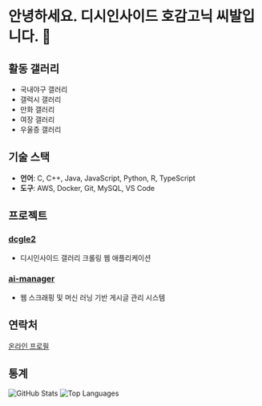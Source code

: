# 안녕하세요. 디시인사이드 호감고닉 씨발입니다. 👋

## 활동 갤러리
- 국내야구 갤러리
- 갤럭시 갤러리
- 만화 갤러리
- 여장 갤러리
- 우울증 갤러리

## 기술 스택
- **언어**: C, C++, Java, JavaScript, Python, R, TypeScript
- **도구**: AWS, Docker, Git, MySQL, VS Code

## 프로젝트
### [dcgle2](https://github.com/dcinside-ssibal/dcgle2)
- 디시인사이드 갤러리 크롤링 웹 애플리케이션

### [ai-manager](https://github.com/dcinside-ssibal/ai-manager)
- 웹 스크래핑 및 머신 러닝 기반 게시글 관리 시스템

## 연락처
[온라인 프로필](https://dcinside-ssibal.github.io/dcinside-ssibal-online-profile/)

## 통계
![GitHub Stats](https://github-readme-stats.vercel.app/api?username=yourusername&show_icons=true&theme=default)
![Top Languages](https://github-readme-stats.vercel.app/api/top-langs/?username=yourusername&layout=compact&theme=default)
